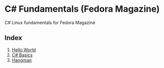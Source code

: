 # C# Fundamentals (Fedora Magazine)

C# Linux fundamentals for Fedora Magazine

## Index

1. [Hello World](https://github.com/MorbidValkyria/csharp_fundamentals/tree/master/Hello "Hello World App")
2. [C# Basics](https://github.com/MorbidValkyria/csharp_fundamentals/tree/master/Basics "C# Basics")
3. [Hangman](https://github.com/MorbidValkyria/csharp_fundamentals/tree/master/Hangman "Hangman game")
